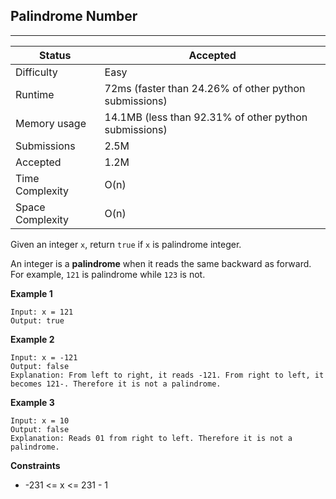 ## Palindrome Number
---------
| Status | Accepted |
| --- | --- |
| Difficulty | Easy |
| Runtime | 72ms (faster than 24.26% of other python submissions) |
| Memory usage | 14.1MB (less than 92.31% of other python submissions) |
| Submissions | 2.5M |
| Accepted | 1.2M |
| Time Complexity | O(n) |
| Space Complexity | O(n) |

Given an integer `x`, return `true` if `x` is palindrome integer.

An integer is a **palindrome** when it reads the same backward as forward. For example, `121` is palindrome while `123` is not.

**Example 1**
```
Input: x = 121
Output: true
```

**Example 2**
```
Input: x = -121
Output: false
Explanation: From left to right, it reads -121. From right to left, it becomes 121-. Therefore it is not a palindrome.
```

**Example 3**
```
Input: x = 10
Output: false
Explanation: Reads 01 from right to left. Therefore it is not a palindrome.
```

**Constraints**
- -231 <= x <= 231 - 1
